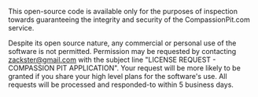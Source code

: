 This open-source code is available only for the purposes of inspection towards guaranteeing the integrity and security of the CompassionPit.com service.

Despite its open source nature, any commercial or personal use of the software is not permitted.  Permission may be requested by contacting zackster@gmail.com with the subject line "LICENSE REQUEST - COMPASSION PIT APPLICATION".  Your request will be more likely to be granted if you share your high level plans for the software's use.  All requests will be processed and responded-to within 5 business days.

